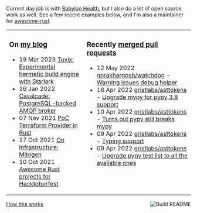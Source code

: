 Current day job is with [Babylon Health](https://github.com/babylonhealth), but I also do a lot of open source work as well. See a few recent examples below, and I'm also a maintainer for [awesome-rust](https://github.com/rust-unofficial/awesome-rust).

<table><tr><td valign="top">

### On [my blog](https://tevps.net/blog)
<!-- blog starts -->
* 19 Mar 2023 [Tuvix: Experimental hermetic build engine with Starlark](https://tevps.net/blog/2023/03/19/tuvix)
* 16 Jan 2022 [Cavalcade: PostgreSQL-backed AMQP broker](https://tevps.net/blog/2022/01/16/cavalcade-amqp-broker)
* 07 Nov 2021 [PoC Terraform Provider in Rust](https://tevps.net/blog/2021/11/07/poc-terraform-provider-rust)
* 17 Oct 2021 [On Infrastructure: Mitogen](https://tevps.net/blog/2021/10/17/infrastructure-mitogen)
* 10 Oct 2021 [Awesome Rust projects for Hacktoberfest](https://tevps.net/blog/2021/10/10/awesome-rust-projects-hacktoberfest)
<!-- blog ends -->

</td><td valign="top">

### Recently [merged pull requests](https://github.com/search?o=desc&q=is%3Apr+author%3Apalfrey+-user%3Apalfrey+is%3Amerged+is%3Apublic&s=created&type=Issues)

<!-- prs starts -->
* 12 May 2022 [gorakhargosh/watchdog](https://github.com/gorakhargosh/watchdog) - [Warning issues debug helper](https://github.com/gorakhargosh/watchdog/pull/865)
* 18 Apr 2022 [gristlabs/asttokens](https://github.com/gristlabs/asttokens) - [Upgrade mypy for pypy 3.8 support](https://github.com/gristlabs/asttokens/pull/81)
* 10 Apr 2022 [gristlabs/asttokens](https://github.com/gristlabs/asttokens) - [Turns out pypy still breaks mypy](https://github.com/gristlabs/asttokens/pull/80)
* 09 Apr 2022 [gristlabs/asttokens](https://github.com/gristlabs/asttokens) - [Typing support](https://github.com/gristlabs/asttokens/pull/72)
* 09 Apr 2022 [gristlabs/asttokens](https://github.com/gristlabs/asttokens) - [Upgrade pypy test list to all the available ones](https://github.com/gristlabs/asttokens/pull/78)
<!-- prs ends -->

</td></tr></table>

<a href="https://github.com/palfrey/palfrey/actions"><img src="https://github.com/palfrey/palfrey/workflows/Build%20README/badge.svg?branch=main" align="right" alt="Build README"></a> <a href="https://tevps.net/blog/2020/7/11/customising-github-profile-pages/">How this works</a>
